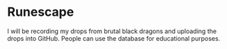 # Runescape

I will be recording my drops from brutal black dragons and uploading the drops into GitHub. 
People can use the database for educational purposes. 
